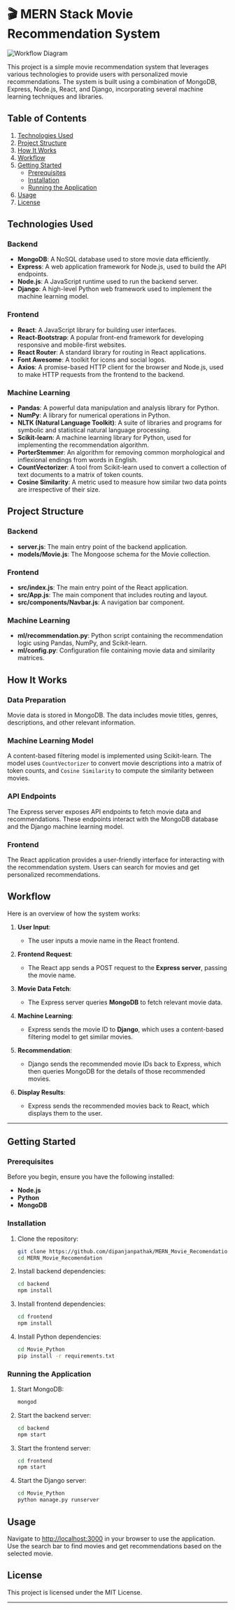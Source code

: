 
# 🎬 MERN Stack Movie Recommendation System

![Workflow Diagram](https://github.com/dipanjanpathak/MERN_Movie_Recomendation/blob/master/frontend/src/images/movie-workflow-diagram.png)

This project is a simple movie recommendation system that leverages various technologies to provide users with personalized movie recommendations. The system is built using a combination of MongoDB, Express, Node.js, React, and Django, incorporating several machine learning techniques and libraries.

## Table of Contents
1. [Technologies Used](#technologies-used)
2. [Project Structure](#project-structure)
3. [How It Works](#how-it-works)
4. [Workflow](#workflow)
5. [Getting Started](#getting-started)
   - [Prerequisites](#prerequisites)
   - [Installation](#installation)
   - [Running the Application](#running-the-application)
6. [Usage](#usage)
7. [License](#license)

## Technologies Used

### Backend
- **MongoDB**: A NoSQL database used to store movie data efficiently.
- **Express**: A web application framework for Node.js, used to build the API endpoints.
- **Node.js**: A JavaScript runtime used to run the backend server.
- **Django**: A high-level Python web framework used to implement the machine learning model.

### Frontend
- **React**: A JavaScript library for building user interfaces.
- **React-Bootstrap**: A popular front-end framework for developing responsive and mobile-first websites.
- **React Router**: A standard library for routing in React applications.
- **Font Awesome**: A toolkit for icons and social logos.
- **Axios**: A promise-based HTTP client for the browser and Node.js, used to make HTTP requests from the frontend to the backend.

### Machine Learning
- **Pandas**: A powerful data manipulation and analysis library for Python.
- **NumPy**: A library for numerical operations in Python.
- **NLTK (Natural Language Toolkit)**: A suite of libraries and programs for symbolic and statistical natural language processing.
- **Scikit-learn**: A machine learning library for Python, used for implementing the recommendation algorithm.
- **PorterStemmer**: An algorithm for removing common morphological and inflexional endings from words in English.
- **CountVectorizer**: A tool from Scikit-learn used to convert a collection of text documents to a matrix of token counts.
- **Cosine Similarity**: A metric used to measure how similar two data points are irrespective of their size.

## Project Structure

### Backend
- **server.js**: The main entry point of the backend application.
- **models/Movie.js**: The Mongoose schema for the Movie collection.

### Frontend
- **src/index.js**: The main entry point of the React application.
- **src/App.js**: The main component that includes routing and layout.
- **src/components/Navbar.js**: A navigation bar component.

### Machine Learning
- **ml/recommendation.py**: Python script containing the recommendation logic using Pandas, NumPy, and Scikit-learn.
- **ml/config.py**: Configuration file containing movie data and similarity matrices.

## How It Works

### Data Preparation
Movie data is stored in MongoDB. The data includes movie titles, genres, descriptions, and other relevant information.

### Machine Learning Model
A content-based filtering model is implemented using Scikit-learn. The model uses `CountVectorizer` to convert movie descriptions into a matrix of token counts, and `Cosine Similarity` to compute the similarity between movies.

### API Endpoints
The Express server exposes API endpoints to fetch movie data and recommendations. These endpoints interact with the MongoDB database and the Django machine learning model.

### Frontend
The React application provides a user-friendly interface for interacting with the recommendation system. Users can search for movies and get personalized recommendations.

## Workflow

Here is an overview of how the system works:

1. **User Input**:
   - The user inputs a movie name in the React frontend.
   
2. **Frontend Request**:
   - The React app sends a POST request to the **Express server**, passing the movie name.
   
3. **Movie Data Fetch**:
   - The Express server queries **MongoDB** to fetch relevant movie data.
   
4. **Machine Learning**:
   - Express sends the movie ID to **Django**, which uses a content-based filtering model to get similar movies.
   
5. **Recommendation**:
   - Django sends the recommended movie IDs back to Express, which then queries MongoDB for the details of those recommended movies.
   
6. **Display Results**:
   - Express sends the recommended movies back to React, which displays them to the user.

---

## Getting Started

### Prerequisites

Before you begin, ensure you have the following installed:

- **Node.js**
- **Python**
- **MongoDB**

### Installation

1. Clone the repository:

   ```bash
   git clone https://github.com/dipanjanpathak/MERN_Movie_Recomendation.git
   cd MERN_Movie_Recomendation
   ```

2. Install backend dependencies:

   ```bash
   cd backend
   npm install
   ```

3. Install frontend dependencies:

   ```bash
   cd frontend
   npm install
   ```

4. Install Python dependencies:

   ```bash
   cd Movie_Python
   pip install -r requirements.txt
   ```

### Running the Application

1. Start MongoDB:

   ```bash
   mongod
   ```

2. Start the backend server:

   ```bash
   cd backend
   npm start
   ```

3. Start the frontend server:

   ```bash
   cd frontend
   npm start
   ```

4. Start the Django server:

   ```bash
   cd Movie_Python
   python manage.py runserver
   ```

## Usage

Navigate to [http://localhost:3000](http://localhost:3000) in your browser to use the application. Use the search bar to find movies and get recommendations based on the selected movie.

## License

This project is licensed under the MIT License.

---

